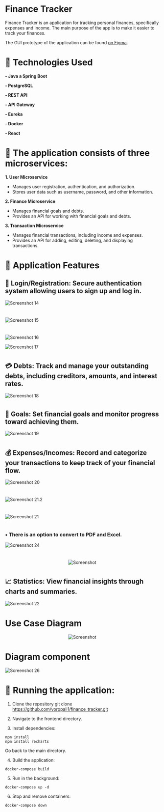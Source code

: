 # Finance Tracker

Finance Tracker is an application for tracking personal finances, specifically expenses and income. The main purpose of the app is to make it easier to track your finances.

The GUI prototype of the application can be found [on Figma](https://www.figma.com/design/b6HMMEiGKAHWUgCDRkyFf3/Finance-Tracker?node-id=0-1&t=kgO3v3iZLP6BzUfj-1).

# 📌 Technologies Used

**- Java a Spring Boot**

**- PostgreSQL**

**- REST API**

**- API Gateway**

**- Eureka**

**- Docker**

**- React**

# 📌 The application consists of three microservices:

**1. User Microservice**

- Manages user registration, authentication, and authorization.
- Stores user data such as username, password, and other information.


**2. Finance Microservice**

- Manages financial goals and debts.
- Provides an API for working with financial goals and debts.


**3. Transaction Microservice**

- Manages financial transactions, including income and expenses.
- Provides an API for adding, editing, deleting, and displaying transactions.

# 📌 Application Features
##  **🔐 Login/Registration:** Secure authentication system allowing users to sign up and log in.

![Screenshot 14](images/14.1.png)
#
![Screenshot 15](images/15.png)
#
![Screenshot 16](images/16.png)

![Screenshot 17](images/17.png)
#
##  **💳 Debts:** Track and manage your outstanding debts, including creditors, amounts, and interest rates.

![Screenshot 18](images/18.png)
#

##  **🎯 Goals:** Set financial goals and monitor progress toward achieving them.

![Screenshot 19](images/19.png)
#
##  **💰 Expenses/Incomes:** Record and categorize your transactions to keep track of your financial flow.

![Screenshot 20](images/20.png)
#

![Screenshot 21.2](images/21.2.png)
#

![Screenshot 21](images/21.png)
#
### • There is an option to convert to PDF and Excel.
![Screenshot 24](images/24.png)
#
<p align="center">
  <img src="images/23.png" alt="Screenshot" />
</p>

#

##  **📈 Statistics:** View financial insights through charts and summaries.

![Screenshot 22](images/22.png)
# Use Case Diagram
<p align="center">
  <img src="images/25.png" alt="Screenshot" />
</p>

# Diagram component
![Screenshot 26](images/26.png)
# 📌  Running the application:

1. Clone the repository git clone https://github.com/voropali1/finance_tracker.git

2. Navigate to the frontend directory.

3. Install dependencies:

```
npm install
npm install recharts
```

Go back to the main directory.

4. Build the application:

`docker-compose build`

5. Run in the background:

`docker-compose up -d`

6. Stop and remove containers:

`docker-compose down`
